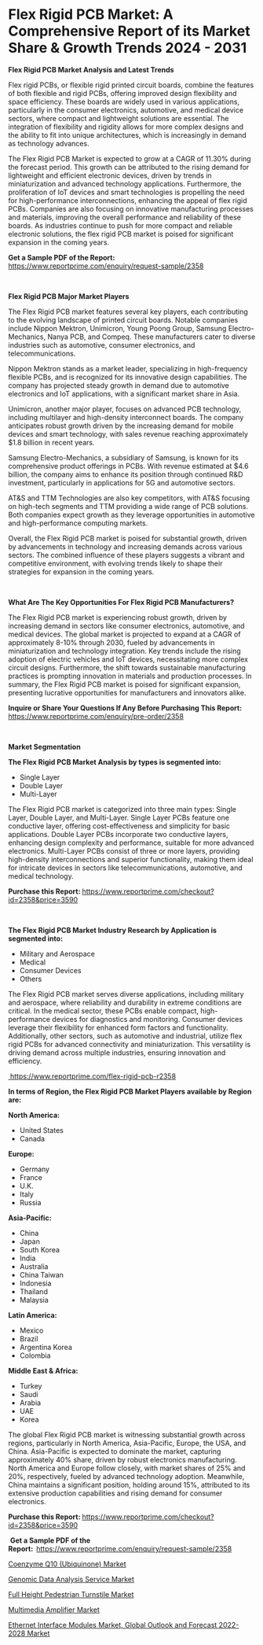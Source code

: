 <p><h1>Flex Rigid PCB Market: A Comprehensive Report of its Market Share & Growth Trends 2024 - 2031</h1></p><p><strong>Flex Rigid PCB Market Analysis and Latest Trends</strong></p>
<p><p>Flex rigid PCBs, or flexible rigid printed circuit boards, combine the features of both flexible and rigid PCBs, offering improved design flexibility and space efficiency. These boards are widely used in various applications, particularly in the consumer electronics, automotive, and medical device sectors, where compact and lightweight solutions are essential. The integration of flexibility and rigidity allows for more complex designs and the ability to fit into unique architectures, which is increasingly in demand as technology advances.</p><p>The Flex Rigid PCB Market is expected to grow at a CAGR of 11.30% during the forecast period. This growth can be attributed to the rising demand for lightweight and efficient electronic devices, driven by trends in miniaturization and advanced technology applications. Furthermore, the proliferation of IoT devices and smart technologies is propelling the need for high-performance interconnections, enhancing the appeal of flex rigid PCBs. Companies are also focusing on innovative manufacturing processes and materials, improving the overall performance and reliability of these boards. As industries continue to push for more compact and reliable electronic solutions, the flex rigid PCB market is poised for significant expansion in the coming years.</p></p>
<p><strong>Get a Sample PDF of the Report:&nbsp;</strong> <a href="https://www.reportprime.com/enquiry/request-sample/2358">https://www.reportprime.com/enquiry/request-sample/2358</a></p>
<p>&nbsp;</p>
<p><strong>Flex Rigid PCB Major Market Players</strong></p>
<p><p>The Flex Rigid PCB market features several key players, each contributing to the evolving landscape of printed circuit boards. Notable companies include Nippon Mektron, Unimicron, Young Poong Group, Samsung Electro-Mechanics, Nanya PCB, and Compeq. These manufacturers cater to diverse industries such as automotive, consumer electronics, and telecommunications.</p><p>Nippon Mektron stands as a market leader, specializing in high-frequency flexible PCBs, and is recognized for its innovative design capabilities. The company has projected steady growth in demand due to automotive electronics and IoT applications, with a significant market share in Asia.</p><p>Unimicron, another major player, focuses on advanced PCB technology, including multilayer and high-density interconnect boards. The company anticipates robust growth driven by the increasing demand for mobile devices and smart technology, with sales revenue reaching approximately $1.8 billion in recent years.</p><p>Samsung Electro-Mechanics, a subsidiary of Samsung, is known for its comprehensive product offerings in PCBs. With revenue estimated at $4.6 billion, the company aims to enhance its position through continued R&D investment, particularly in applications for 5G and automotive sectors.</p><p>AT&S and TTM Technologies are also key competitors, with AT&S focusing on high-tech segments and TTM providing a wide range of PCB solutions. Both companies expect growth as they leverage opportunities in automotive and high-performance computing markets.</p><p>Overall, the Flex Rigid PCB market is poised for substantial growth, driven by advancements in technology and increasing demands across various sectors. The combined influence of these players suggests a vibrant and competitive environment, with evolving trends likely to shape their strategies for expansion in the coming years.</p></p>
<p>&nbsp;</p>
<p><strong>What Are The Key Opportunities For Flex Rigid PCB Manufacturers?</strong></p>
<p><p>The Flex Rigid PCB market is experiencing robust growth, driven by increasing demand in sectors like consumer electronics, automotive, and medical devices. The global market is projected to expand at a CAGR of approximately 8-10% through 2030, fueled by advancements in miniaturization and technology integration. Key trends include the rising adoption of electric vehicles and IoT devices, necessitating more complex circuit designs. Furthermore, the shift towards sustainable manufacturing practices is prompting innovation in materials and production processes. In summary, the Flex Rigid PCB market is poised for significant expansion, presenting lucrative opportunities for manufacturers and innovators alike.</p></p>
<p><strong>Inquire or Share Your Questions If Any Before Purchasing This Report:</strong> <a href="https://www.reportprime.com/enquiry/pre-order/2358">https://www.reportprime.com/enquiry/pre-order/2358</a></p>
<p>&nbsp;</p>
<p><strong>Market Segmentation</strong></p>
<p><strong>The Flex Rigid PCB Market Analysis by types is segmented into:</strong></p>
<p><ul><li>Single Layer</li><li>Double Layer</li><li>Multi-Layer</li></ul></p>
<p><p>The Flex Rigid PCB market is categorized into three main types: Single Layer, Double Layer, and Multi-Layer. Single Layer PCBs feature one conductive layer, offering cost-effectiveness and simplicity for basic applications. Double Layer PCBs incorporate two conductive layers, enhancing design complexity and performance, suitable for more advanced electronics. Multi-Layer PCBs consist of three or more layers, providing high-density interconnections and superior functionality, making them ideal for intricate devices in sectors like telecommunications, automotive, and medical technology.</p></p>
<p><strong>Purchase this Report:&nbsp;</strong><a href="https://www.reportprime.com/checkout?id=2358&price=3590">https://www.reportprime.com/checkout?id=2358&price=3590</a></p>
<p>&nbsp;</p>
<p><strong>The Flex Rigid PCB Market Industry Research by Application is segmented into:</strong></p>
<p><ul><li>Military and Aerospace</li><li>Medical</li><li>Consumer Devices</li><li>Others</li></ul></p>
<p><p>The Flex Rigid PCB market serves diverse applications, including military and aerospace, where reliability and durability in extreme conditions are critical. In the medical sector, these PCBs enable compact, high-performance devices for diagnostics and monitoring. Consumer devices leverage their flexibility for enhanced form factors and functionality. Additionally, other sectors, such as automotive and industrial, utilize flex rigid PCBs for advanced connectivity and miniaturization. This versatility is driving demand across multiple industries, ensuring innovation and efficiency.</p></p>
<p><a href="https://www.reportprime.com/flex-rigid-pcb-r2358">&nbsp;https://www.reportprime.com/flex-rigid-pcb-r2358</a></p>
<p><strong>In terms of Region, the Flex Rigid PCB Market Players available by Region are:</strong></p>
<p>
    <p> <strong> North America: </strong>
        <ul>
            <li>United States</li>
            <li>Canada</li>
        </ul>
        </p> 
    <p> <strong> Europe: </strong>
        <ul>
            <li>Germany</li>
            <li>France</li>
            <li>U.K.</li>
            <li>Italy</li>
            <li>Russia</li>
        </ul>
        </p> 
    <p> <strong> Asia-Pacific: </strong>
        <ul>
            <li>China</li>
            <li>Japan</li>
            <li>South Korea</li>
            <li>India</li>
            <li>Australia</li>
            <li>China Taiwan</li>
            <li>Indonesia</li>
            <li>Thailand</li>
            <li>Malaysia</li>
        </ul>
        </p> 
    <p> <strong> Latin America: </strong>
        <ul>
            <li>Mexico</li>
            <li>Brazil</li>
            <li>Argentina Korea</li>
            <li>Colombia</li>
        </ul>
        </p> 
    <p> <strong> Middle East & Africa: </strong>
        <ul>
            <li>Turkey</li>
            <li>Saudi</li>
            <li>Arabia</li>
            <li>UAE</li>
            <li>Korea</li>
        </ul>
    </p>
    </p>
<p><p>The global Flex Rigid PCB market is witnessing substantial growth across regions, particularly in North America, Asia-Pacific, Europe, the USA, and China. Asia-Pacific is expected to dominate the market, capturing approximately 40% share, driven by robust electronics manufacturing. North America and Europe follow closely, with market shares of 25% and 20%, respectively, fueled by advanced technology adoption. Meanwhile, China maintains a significant position, holding around 15%, attributed to its extensive production capabilities and rising demand for consumer electronics.</p></p>
<p><strong>Purchase this Report: </strong><a href="https://www.reportprime.com/checkout?id=2358&price=3590">https://www.reportprime.com/checkout?id=2358&price=3590</a></p>
<p>&nbsp;<strong>Get a Sample PDF of the Report:&nbsp;&nbsp;</strong><a href="https://www.reportprime.com/enquiry/request-sample/2358">https://www.reportprime.com/enquiry/request-sample/2358</a></p>
<p><strong></strong></p>
<p><p><a href="https://medium.com/@susiegibson1945/global-coenzyme-q10-ubiquinone-market-landscape-future-trends-and-market-strategic-forecast-912a1de11c04">Coenzyme Q10 (Ubiquinone) Market</a></p><p><a href="https://issuu.com/reportprime-2/docs/genomic-data-analysis-service-marke_30cf04c1421ef9">Genomic Data Analysis Service Market</a></p><p><a href="https://issuu.com/reportprime-2/docs/full-height-pedestrian-turnstile-ma_a1813e4d6b40cf">Full Height Pedestrian Turnstile Market</a></p><p><a href="https://www.linkedin.com/pulse/how-regional-global-trends-shaping-multimedia-amplifier-market-icjuc?trackingId=sy16etrqRQanURjQSdgL0Q%3D%3D">Multimedia Amplifier Market</a></p><p><a href="https://medium.com/@kstephenurdes435/global-ethernet-interface-modules-market-global-outlook-and-forecast-2022-2028-market-by-product-e0fb53211e71">Ethernet Interface Modules Market, Global Outlook and Forecast 2022-2028 Market</a></p></p>
